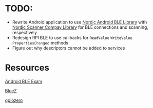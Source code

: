 # TODO:
- Rewrite Android application to use [Nordic Android BLE Library](https://github.com/NordicSemiconductor/Android-BLE-Library) with [Nordic Scanner Compay Library](https://github.com/NordicSemiconductor/Android-Scanner-Compat-Library) for BLE connections and scanning, respectively
- Redesign RPI BLE to use callbacks for `ReadValue` `WriteValue` `PropertiesChanged` methods
- Figure out why descriptors cannot be added to services

# Resources
[Android BLE Exam](https://github.com/rhalwls/BleExam/tree/662fd3a2074e23e04c867f31ba1386b81fd18123/app/src/main/java/com/exam/ble)

[BlueZ](https://github.com/bluez/bluez)

[gpiozero](https://github.com/gpiozero/gpiozero)